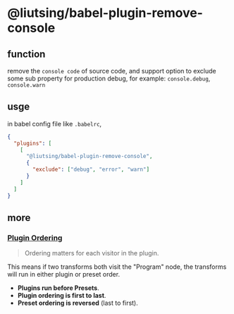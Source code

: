# @liutsing/babel-plugin-remove-console

## function

remove the `console code` of source code, and support option to exclude some sub property for production debug, for example: `console.debug`, `console.warn`

## usge

in babel config file like `.babelrc`,

```json
{
  "plugins": [
    [
      "@liutsing/babel-plugin-remove-console",
      {
        "exclude": ["debug", "error", "warn"]
      }
    ]
  ]
}
```

## more

### [Plugin Ordering](https://babeljs.io/docs/en/plugins#plugin-ordering)

> Ordering matters for each visitor in the plugin.

This means if two transforms both visit the "Program" node, the transforms will run in either plugin or preset order.

- **Plugins run before Presets**.
- **Plugin ordering is first to last**.
- **Preset ordering is reversed** (last to first).
